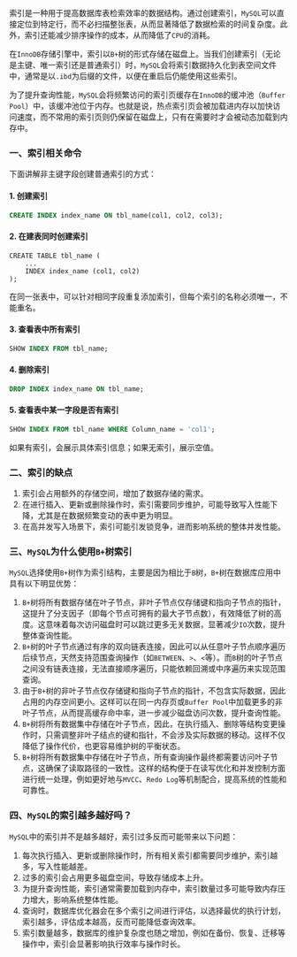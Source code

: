 索引是一种用于提高数据库表检索效率的数据结构。通过创建索引，`MySQL`可以直接定位到特定行，而不必扫描整张表，从而显著降低了数据检索的时间复杂度。此外，索引还能减少排序操作的成本，从而降低了`CPU`的消耗。

在`InnoDB`存储引擎中，索引以`B+`树的形式存储在磁盘上。当我们创建索引（无论是主键、唯一索引还是普通索引）时，`MySQL`会将索引数据持久化到表空间文件中，通常是以`.ibd`为后缀的文件，以便在重启后仍能使用这些索引。

为了提升查询性能，`MySQL`会将频繁访问的索引页缓存在`InnoDB`的缓冲池（`Buffer Pool`）中，该缓冲池位于内存。也就是说，热点索引页会被加载进内存以加快访问速度，而不常用的索引页则仍保留在磁盘上，只有在需要时才会被动态加载到内存中。

### 一、索引相关命令

下面讲解非主键字段创建普通索引的方式：

#### 1. 创建索引

```sql
CREATE INDEX index_name ON tbl_name(col1, col2, col3);
```

#### 2. 在建表同时创建索引

```mysql
CREATE TABLE tbl_name (
    ...
    INDEX index_name (col1, col2)
);
```

在同一张表中，可以针对相同字段重复添加索引，但每个索引的名称必须唯一，不能重名。

#### 3. 查看表中所有索引

```sql
SHOW INDEX FROM tbl_name;
```

#### 4. 删除索引

```sql
DROP INDEX index_name ON tbl_name;
```

#### 5. 查看表中某一字段是否有索引

```sql
SHOW INDEX FROM tbl_name WHERE Column_name = 'col1';
```

如果有索引，会展示具体索引信息；如果无索引，展示空值。

### 二、索引的缺点

1. 索引会占用额外的存储空间，增加了数据存储的需求。
2. 在进行插入、更新或删除操作时，索引需要同步维护，可能导致写入性能下降，尤其是在数据频繁变动的表中更为明显。
3. 在高并发写入场景下，索引可能引发锁竞争，进而影响系统的整体并发性能。

### 三、`MySQL`为什么使用`B+`树索引

`MySQL`选择使用`B+`树作为索引结构，主要是因为相比于`B`树，`B+`树在数据库应用中具有以下明显优势：

1. `B+`树将所有数据存储在叶子节点，非叶子节点仅存储键和指向子节点的指针，这提升了分支因子（即每个节点可拥有的最大子节点数），有效降低了树的高度。这意味着每次访问磁盘时可以跳过更多无关数据，显著减少`IO`次数，提升整体查询性能。
2. `B+`树的叶子节点通过有序的双向链表连接，因此可以从任意叶子节点顺序遍历后续节点，天然支持范围查询操作（如`BETWEEN`、`>`、`<`等）。而`B`树的叶子节点之间没有链表连接，无法直接顺序遍历，只能依赖回溯或中序遍历来实现范围查询。
3. 由于`B+`树的非叶子节点仅存储键和指向子节点的指针，不包含实际数据，因此占用的内存空间更小。这样可以在同一内存页或`Buffer Pool`中加载更多的非叶子节点，从而提高缓存命中率，进一步减少磁盘访问次数，提升查询性能。
4. `B+`树将所有数据集中存储在叶子节点，因此，在执行插入、删除等结构变更操作时，只需调整非叶子结点的键和指针，不会涉及实际数据的移动。这样不仅降低了操作代价，也更容易维护树的平衡状态。
5. `B+`树将所有数据集中存储在叶子节点，所有查询操作最终都需要访问叶子节点，这确保了读取路径的一致性。这样的结构便于在读写优化和并发控制方面进行统一处理，例如更好地与`MVCC`、`Redo Log`等机制配合，提高系统的性能和可靠性。

### 四、`MySQL`的索引越多越好吗？

`MySQL`中的索引并不是越多越好，索引过多反而可能带来以下问题：

1. 每次执行插入、更新或删除操作时，所有相关索引都需要同步维护，索引越多，写入性能越差。
2. 过多的索引会占用更多磁盘空间，导致存储成本上升。
3. 为提升查询性能，索引通常需要加载到内存中，索引数量过多可能导致内存压力增大，影响系统整体性能。
4. 查询时，数据库优化器会在多个索引之间进行评估，以选择最优的执行计划，索引越多，评估成本越高，反而可能降低查询效率。
5. 索引数量越多，数据库的维护复杂度也随之增加，例如在备份、恢复、迁移等操作中，索引会显著影响执行效率与操作时长。

